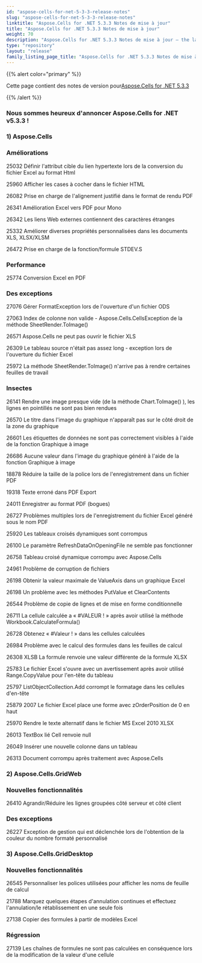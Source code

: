 ```yaml
---
id: "aspose-cells-for-net-5-3-3-release-notes"
slug: "aspose-cells-for-net-5-3-3-release-notes"
linktitle: "Aspose.Cells for .NET 5.3.3 Notes de mise à jour"
title: "Aspose.Cells for .NET 5.3.3 Notes de mise à jour"
weight: 70
description: "Aspose.Cells for .NET 5.3.3 Notes de mise à jour – the latest updates and fixes."
type: "repository"
layout: "release"
family_listing_page_title: "Aspose.Cells for .NET 5.3.3 Notes de mise à jour"
---
```

{{% alert color="primary" %}} 

 Cette page contient des notes de version pour[Aspose.Cells for .NET 5.3.3](https://releases.aspose.com/cells/net/new-releases/aspose.cells-for-.net-5.3.3/)

{{% /alert %}} 
### **Nous sommes heureux d'annoncer Aspose.Cells for .NET v5.3.3 !**
### **1) Aspose.Cells**
### **Améliorations**
 25032 Définir l'attribut cible du lien hypertexte lors de la conversion du fichier Excel au format Html

 25960 Afficher les cases à cocher dans le fichier HTML

 26082 Prise en charge de l'alignement justifié dans le format de rendu PDF

 26341 Amélioration Excel vers PDF pour Mono

 26342 Les liens Web externes contiennent des caractères étranges

 25332 Améliorer diverses propriétés personnalisées dans les documents XLS, XLSX/XLSM

 26472 Prise en charge de la fonction/formule STDEV.S
### **Performance**
 25774 Conversion Excel en PDF
### **Des exceptions**
 27076 Gérer FormatException lors de l'ouverture d'un fichier ODS

 27063 Index de colonne non valide - Aspose.Cells.CellsException de la méthode SheetRender.ToImage()

26571 Aspose.Cells ne peut pas ouvrir le fichier XLS

 26309 Le tableau source n'était pas assez long - exception lors de l'ouverture du fichier Excel

 25972 La méthode SheetRender.ToImage() n'arrive pas à rendre certaines feuilles de travail
### **Insectes**
 26141 Rendre une image presque vide (de la méthode Chart.ToImage() ), les lignes en pointillés ne sont pas bien rendues

 26570 Le titre dans l'image du graphique n'apparaît pas sur le côté droit de la zone du graphique

 26601 Les étiquettes de données ne sont pas correctement visibles à l'aide de la fonction Graphique à image

 26686 Aucune valeur dans l'image du graphique généré à l'aide de la fonction Graphique à image

 18878 Réduire la taille de la police lors de l'enregistrement dans un fichier PDF

 19318 Texte erroné dans PDF Export

 24011 Enregistrer au format PDF (bogues)

 26727 Problèmes multiples lors de l'enregistrement du fichier Excel généré sous le nom PDF

 25920 Les tableaux croisés dynamiques sont corrompus

 26100 Le paramètre RefreshDataOnOpeningFile ne semble pas fonctionner

 26758 Tableau croisé dynamique corrompu avec Aspose.Cells

 24961 Problème de corruption de fichiers

26198 Obtenir la valeur maximale de ValueAxis dans un graphique Excel

 26198 Un problème avec les méthodes PutValue et ClearContents

 26544 Problème de copie de lignes et de mise en forme conditionnelle

 26711 La cellule calculée a « #VALEUR ! » après avoir utilisé la méthode Workbook.CalculateFormula()

 26728 Obtenez « #Valeur ! » dans les cellules calculées

 26984 Problème avec le calcul des formules dans les feuilles de calcul

 26308 XLSB La formule renvoie une valeur différente de la formule XLSX

 25783 Le fichier Excel s'ouvre avec un avertissement après avoir utilisé Range.CopyValue pour l'en-tête du tableau

 25797 ListObjectCollection.Add corrompt le formatage dans les cellules d'en-tête

 25879 2007 Le fichier Excel place une forme avec zOrderPosition de 0 en haut

 25970 Rendre le texte alternatif dans le fichier MS Excel 2010 XLSX

 26013 TextBox lié Cell renvoie null

 26049 Insérer une nouvelle colonne dans un tableau

 26313 Document corrompu après traitement avec Aspose.Cells
### **2) Aspose.Cells.GridWeb**
### **Nouvelles fonctionnalités**
26410 Agrandir/Réduire les lignes groupées côté serveur et côté client
### **Des exceptions**
 26227 Exception de gestion qui est déclenchée lors de l'obtention de la couleur du nombre formaté personnalisé
### **3) Aspose.Cells.GridDesktop**
### **Nouvelles fonctionnalités**
 26545 Personnaliser les polices utilisées pour afficher les noms de feuille de calcul

 21788 Marquez quelques étapes d'annulation continues et effectuez l'annulation/le rétablissement en une seule fois

 27138 Copier des formules à partir de modèles Excel
### **Régression**
 27139 Les chaînes de formules ne sont pas calculées en conséquence lors de la modification de la valeur d'une cellule
